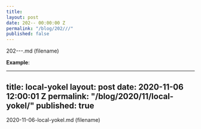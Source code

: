 ```yaml
---
title: 
layout: post
date: 202-- 00:00:00 Z
permalink: "/blog/202///"
published: false
---
```


202---.md
(filename)

**Example**:

---
title: local-yokel
layout: post
date: 2020-11-06 12:00:01 Z
permalink: "/blog/2020/11/local-yokel/"
published: true
---

2020-11-06-local-yokel.md
(filename)

